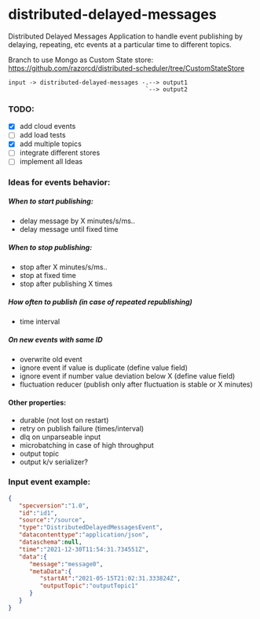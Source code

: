 # distributed-delayed-messages

Distributed Delayed Messages Application to handle event publishing by delaying, repeating, etc events at a particular time to different topics. 

Branch to use Mongo as Custom State store: https://github.com/razorcd/distributed-scheduler/tree/CustomStateStore

```
input -> distributed-delayed-messages -.--> output1
                                       `--> output2
```

### TODO:
 - [x] add cloud events
 - [ ] add load tests
 - [x] add multiple topics
 - [ ] integrate different stores
 - [ ] implement all Ideas
 
### Ideas for events behavior:

##### When to start publishing: 
 - delay message by X minutes/s/ms..
 - delay message until fixed time

##### When to stop publishing:
 - stop after X minutes/s/ms..
 - stop at fixed time
 - stop after publishing X times 
 
##### How often to publish (in case of repeated republishing)
 - time interval

##### On new events with same ID
 - overwrite old event
 - ignore event if value is duplicate (define value field)
 - ignore event if number value deviation below X (define value field)
 - fluctuation reducer (publish only after fluctuation is stable or X minutes)
 
#### Other properties:
 - durable (not lost on restart)  
 - retry on publish failure (times/interval)
 - dlq on unparseable input
 - microbatching in case of high throughput
 - output topic
 - output k/v serializer?
 
 
### Input event example:

```json
{
   "specversion":"1.0",
   "id":"id1",
   "source":"/source",
   "type":"DistributedDelayedMessagesEvent",
   "datacontenttype":"application/json",
   "dataschema":null,
   "time":"2021-12-30T11:54:31.734551Z",
   "data":{
      "message":"message0",
      "metaData":{
         "startAt":"2021-05-15T21:02:31.333824Z",
         "outputTopic":"outputTopic1"
      }
   }
}
```  